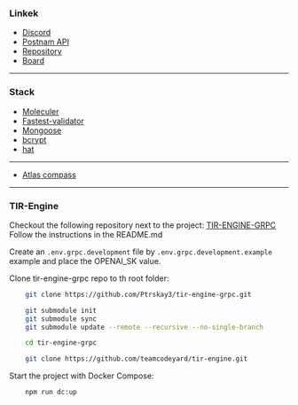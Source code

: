 ### Linkek

- [Discord](https://discord.com/channels/823104905141157918/1141629090735067176)
- [Postnam API](https://documenter.getpostman.com/view/795261/2s9Xy6pUdQ)
- [Repository](https://github.com/FiddlerZsolt/node-tir-api)
- [Board](https://github.com/users/FiddlerZsolt/projects/1)

---

### Stack

- [Moleculer](https://moleculer.services/)
- [Fastest-validator](https://github.com/icebob/fastest-validator)
- [Mongoose](https://mongoosejs.com/)
- [bcrypt](https://www.npmjs.com/package/bcrypt)
- [hat](https://www.npmjs.com/package/hat)

---

- [Atlas compass](https://www.mongodb.com/products/compass)

---

### TIR-Engine

Checkout the following repository next to the project: [TIR-ENGINE-GRPC](https://github.com/Ptrskay3/tir-engine-grpc)
Follow the instructions in the README.md

Create an `.env.grpc.development` file by `.env.grpc.development.example` example and place the OPENAI_SK value.

Clone tir-engine-grpc repo to th root folder:

```bash
    git clone https://github.com/Ptrskay3/tir-engine-grpc.git
```

```bash
    git submodule init
    git submodule sync
    git submodule update --remote --recursive --no-single-branch
```

```bash
    cd tir-engine-grpc
```

```bash
    git clone https://github.com/teamcodeyard/tir-engine.git
```

Start the project with Docker Compose:

```bash
    npm run dc:up
```
